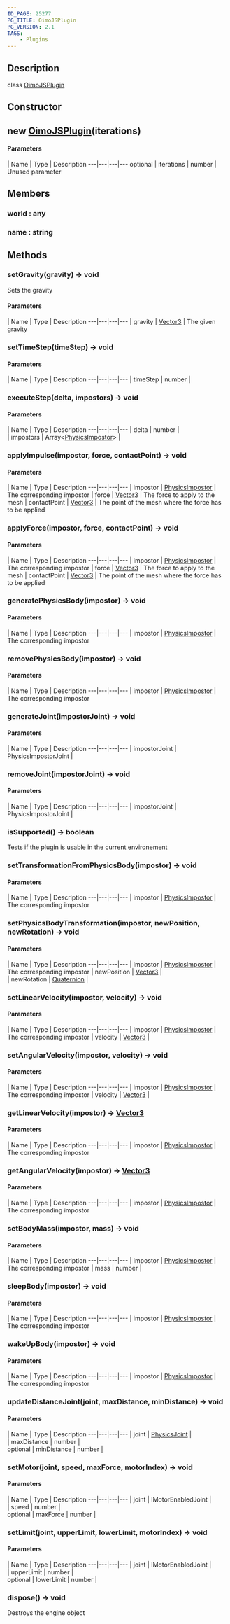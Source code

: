 ```yaml
---
ID_PAGE: 25277
PG_TITLE: OimoJSPlugin
PG_VERSION: 2.1
TAGS:
    - Plugins
---
```

## Description

class [OimoJSPlugin](/classes/3.0/OimoJSPlugin)



## Constructor

## new [OimoJSPlugin](/classes/3.0/OimoJSPlugin)(iterations)



#### Parameters
 | Name | Type | Description
---|---|---|---
optional | iterations | number |      Unused parameter

## Members

### world : any



### name : string



## Methods

### setGravity(gravity) &rarr; void

Sets the gravity

#### Parameters
 | Name | Type | Description
---|---|---|---
 | gravity | [Vector3](/classes/3.0/Vector3) |      The given gravity

### setTimeStep(timeStep) &rarr; void



#### Parameters
 | Name | Type | Description
---|---|---|---
 | timeStep | number |   

### executeStep(delta, impostors) &rarr; void



#### Parameters
 | Name | Type | Description
---|---|---|---
 | delta | number |   
 | impostors | Array&lt;[PhysicsImpostor](/classes/3.0/PhysicsImpostor)&gt; |   
### applyImpulse(impostor, force, contactPoint) &rarr; void



#### Parameters
 | Name | Type | Description
---|---|---|---
 | impostor | [PhysicsImpostor](/classes/3.0/PhysicsImpostor) |      The corresponding impostor
 | force | [Vector3](/classes/3.0/Vector3) |      The force to apply to the mesh
 | contactPoint | [Vector3](/classes/3.0/Vector3) |      The point of the mesh where the force has to be applied
### applyForce(impostor, force, contactPoint) &rarr; void



#### Parameters
 | Name | Type | Description
---|---|---|---
 | impostor | [PhysicsImpostor](/classes/3.0/PhysicsImpostor) |      The corresponding impostor
 | force | [Vector3](/classes/3.0/Vector3) |      The force to apply to the mesh
 | contactPoint | [Vector3](/classes/3.0/Vector3) |      The point of the mesh where the force has to be applied
### generatePhysicsBody(impostor) &rarr; void



#### Parameters
 | Name | Type | Description
---|---|---|---
 | impostor | [PhysicsImpostor](/classes/3.0/PhysicsImpostor) |      The corresponding impostor

### removePhysicsBody(impostor) &rarr; void



#### Parameters
 | Name | Type | Description
---|---|---|---
 | impostor | [PhysicsImpostor](/classes/3.0/PhysicsImpostor) |      The corresponding impostor

### generateJoint(impostorJoint) &rarr; void



#### Parameters
 | Name | Type | Description
---|---|---|---
 | impostorJoint | PhysicsImpostorJoint |   

### removeJoint(impostorJoint) &rarr; void



#### Parameters
 | Name | Type | Description
---|---|---|---
 | impostorJoint | PhysicsImpostorJoint |   

### isSupported() &rarr; boolean

Tests if the plugin is usable in the current environement
### setTransformationFromPhysicsBody(impostor) &rarr; void



#### Parameters
 | Name | Type | Description
---|---|---|---
 | impostor | [PhysicsImpostor](/classes/3.0/PhysicsImpostor) |      The corresponding impostor

### setPhysicsBodyTransformation(impostor, newPosition, newRotation) &rarr; void



#### Parameters
 | Name | Type | Description
---|---|---|---
 | impostor | [PhysicsImpostor](/classes/3.0/PhysicsImpostor) |      The corresponding impostor
 | newPosition | [Vector3](/classes/3.0/Vector3) |   
 | newRotation | [Quaternion](/classes/3.0/Quaternion) |   
### setLinearVelocity(impostor, velocity) &rarr; void



#### Parameters
 | Name | Type | Description
---|---|---|---
 | impostor | [PhysicsImpostor](/classes/3.0/PhysicsImpostor) |      The corresponding impostor
 | velocity | [Vector3](/classes/3.0/Vector3) |   
### setAngularVelocity(impostor, velocity) &rarr; void



#### Parameters
 | Name | Type | Description
---|---|---|---
 | impostor | [PhysicsImpostor](/classes/3.0/PhysicsImpostor) |      The corresponding impostor
 | velocity | [Vector3](/classes/3.0/Vector3) |   
### getLinearVelocity(impostor) &rarr; [Vector3](/classes/3.0/Vector3)



#### Parameters
 | Name | Type | Description
---|---|---|---
 | impostor | [PhysicsImpostor](/classes/3.0/PhysicsImpostor) |      The corresponding impostor

### getAngularVelocity(impostor) &rarr; [Vector3](/classes/3.0/Vector3)



#### Parameters
 | Name | Type | Description
---|---|---|---
 | impostor | [PhysicsImpostor](/classes/3.0/PhysicsImpostor) |      The corresponding impostor

### setBodyMass(impostor, mass) &rarr; void



#### Parameters
 | Name | Type | Description
---|---|---|---
 | impostor | [PhysicsImpostor](/classes/3.0/PhysicsImpostor) |      The corresponding impostor
 | mass | number |   
### sleepBody(impostor) &rarr; void



#### Parameters
 | Name | Type | Description
---|---|---|---
 | impostor | [PhysicsImpostor](/classes/3.0/PhysicsImpostor) |      The corresponding impostor

### wakeUpBody(impostor) &rarr; void



#### Parameters
 | Name | Type | Description
---|---|---|---
 | impostor | [PhysicsImpostor](/classes/3.0/PhysicsImpostor) |      The corresponding impostor

### updateDistanceJoint(joint, maxDistance, minDistance) &rarr; void



#### Parameters
 | Name | Type | Description
---|---|---|---
 | joint | [PhysicsJoint](/classes/3.0/PhysicsJoint) |   
 | maxDistance | number |   
optional | minDistance | number |   
### setMotor(joint, speed, maxForce, motorIndex) &rarr; void



#### Parameters
 | Name | Type | Description
---|---|---|---
 | joint | IMotorEnabledJoint |   
 | speed | number |   
optional | maxForce | number |   
### setLimit(joint, upperLimit, lowerLimit, motorIndex) &rarr; void



#### Parameters
 | Name | Type | Description
---|---|---|---
 | joint | IMotorEnabledJoint |   
 | upperLimit | number |   
optional | lowerLimit | number |   
### dispose() &rarr; void

Destroys the engine object
